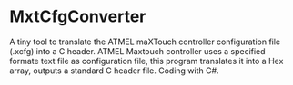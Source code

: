 # MxtCfgConverter
A tiny tool to translate the ATMEL maXTouch controller configuration file (.xcfg) into a C header.
ATMEL Maxtouch controller uses a specified formate text file as configuration file, this program translates it into a Hex array, outputs a standard C header file. Coding with C#.
